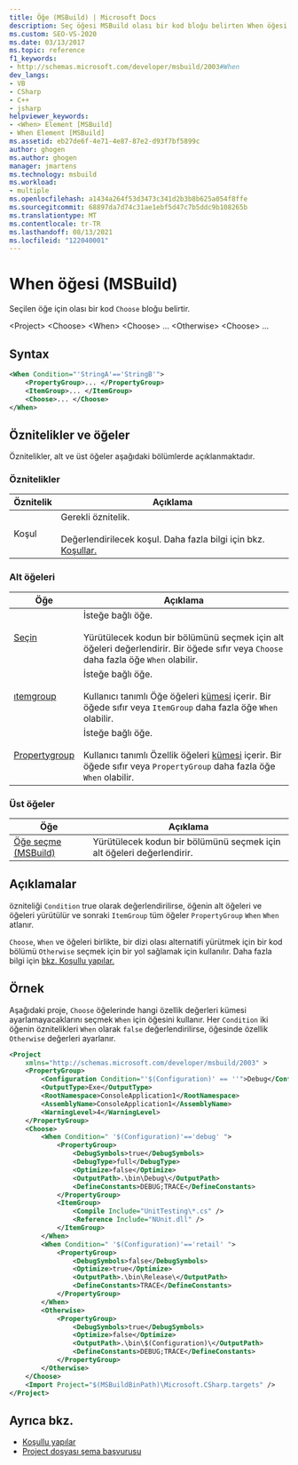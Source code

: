 ```yaml
---
title: Öğe (MSBuild) | Microsoft Docs
description: Seç öğesi MSBuild olası bir kod bloğu belirten When öğesi hakkında bilgi edinmek için.
ms.custom: SEO-VS-2020
ms.date: 03/13/2017
ms.topic: reference
f1_keywords:
- http://schemas.microsoft.com/developer/msbuild/2003#When
dev_langs:
- VB
- CSharp
- C++
- jsharp
helpviewer_keywords:
- <When> Element [MSBuild]
- When Element [MSBuild]
ms.assetid: eb27de6f-4e71-4e87-87e2-d93f7bf5899c
author: ghogen
ms.author: ghogen
manager: jmartens
ms.technology: msbuild
ms.workload:
- multiple
ms.openlocfilehash: a1434a264f53d3473c341d2b3b8b625a054f8ffe
ms.sourcegitcommit: 68897da7d74c31ae1ebf5d47c7b5ddc9b108265b
ms.translationtype: MT
ms.contentlocale: tr-TR
ms.lasthandoff: 08/13/2021
ms.locfileid: "122040001"
---
```

# <a name="when-element-msbuild"></a>When öğesi (MSBuild)

Seçilen öğe için olası bir kod `Choose` bloğu belirtir.

 \<Project> \<Choose>
 \<When>
 \<Choose>
... \<Otherwise>
 \<Choose>
...

## <a name="syntax"></a>Syntax

```xml
<When Condition="'StringA'=='StringB'">
    <PropertyGroup>... </PropertyGroup>
    <ItemGroup>... </ItemGroup>
    <Choose>... </Choose>
</When>
```

## <a name="attributes-and-elements"></a>Öznitelikler ve öğeler

 Öznitelikler, alt ve üst öğeler aşağıdaki bölümlerde açıklanmaktadır.

### <a name="attributes"></a>Öznitelikler

|Öznitelik|Açıklama|
|---------------|-----------------|
|Koşul|Gerekli öznitelik.<br /><br /> Değerlendirilecek koşul. Daha fazla bilgi için bkz. [Koşullar.](../msbuild/msbuild-conditions.md)|

### <a name="child-elements"></a>Alt öğeleri

|Öğe|Açıklama|
|-------------|-----------------|
|[Seçin](../msbuild/choose-element-msbuild.md)|İsteğe bağlı öğe.<br /><br /> Yürütülecek kodun bir bölümünü seçmek için alt öğeleri değerlendirir. Bir öğede sıfır veya `Choose` daha fazla öğe `When` olabilir.|
|[ıtemgroup](../msbuild/itemgroup-element-msbuild.md)|İsteğe bağlı öğe.<br /><br /> Kullanıcı tanımlı Öğe öğeleri [kümesi](../msbuild/item-element-msbuild.md) içerir. Bir öğede sıfır veya `ItemGroup` daha fazla öğe `When` olabilir.|
|[Propertygroup](../msbuild/propertygroup-element-msbuild.md)|İsteğe bağlı öğe.<br /><br /> Kullanıcı tanımlı Özellik öğeleri [kümesi](../msbuild/property-element-msbuild.md) içerir. Bir öğede sıfır veya `PropertyGroup` daha fazla öğe `When` olabilir.|

### <a name="parent-elements"></a>Üst öğeler

|Öğe|Açıklama|
|-------------|-----------------|
|[Öğe seçme (MSBuild)](../msbuild/choose-element-msbuild.md)|Yürütülecek kodun bir bölümünü seçmek için alt öğeleri değerlendirir.|

## <a name="remarks"></a>Açıklamalar

 özniteliği `Condition` true olarak değerlendirilirse, öğenin alt öğeleri ve öğeleri yürütülür ve sonraki `ItemGroup` tüm öğeler `PropertyGroup` `When` `When` atlanır.

 `Choose`, `When` ve öğeleri birlikte, bir dizi olası alternatifi yürütmek için bir kod bölümü `Otherwise` seçmek için bir yol sağlamak için kullanılır. Daha fazla bilgi için [bkz. Koşullu yapılar.](../msbuild/msbuild-conditional-constructs.md)

## <a name="example"></a>Örnek

 Aşağıdaki proje, `Choose` öğelerinde hangi özellik değerleri kümesi ayarlamayacaklarını seçmek `When` için öğesini kullanır. Her `Condition` iki öğenin öznitelikleri `When` olarak `false` değerlendirilirse, öğesinde özellik `Otherwise` değerleri ayarlanır.

```xml
<Project
    xmlns="http://schemas.microsoft.com/developer/msbuild/2003" >
    <PropertyGroup>
        <Configuration Condition="'$(Configuration)' == ''">Debug</Configuration>
        <OutputType>Exe</OutputType>
        <RootNamespace>ConsoleApplication1</RootNamespace>
        <AssemblyName>ConsoleApplication1</AssemblyName>
        <WarningLevel>4</WarningLevel>
    </PropertyGroup>
    <Choose>
        <When Condition=" '$(Configuration)'=='debug' ">
            <PropertyGroup>
                <DebugSymbols>true</DebugSymbols>
                <DebugType>full</DebugType>
                <Optimize>false</Optimize>
                <OutputPath>.\bin\Debug\</OutputPath>
                <DefineConstants>DEBUG;TRACE</DefineConstants>
            </PropertyGroup>
            <ItemGroup>
                <Compile Include="UnitTesting\*.cs" />
                <Reference Include="NUnit.dll" />
            </ItemGroup>
        </When>
        <When Condition=" '$(Configuration)'=='retail' ">
            <PropertyGroup>
                <DebugSymbols>false</DebugSymbols>
                <Optimize>true</Optimize>
                <OutputPath>.\bin\Release\</OutputPath>
                <DefineConstants>TRACE</DefineConstants>
            </PropertyGroup>
        </When>
        <Otherwise>
            <PropertyGroup>
                <DebugSymbols>true</DebugSymbols>
                <Optimize>false</Optimize>
                <OutputPath>.\bin\$(Configuration)\</OutputPath>
                <DefineConstants>DEBUG;TRACE</DefineConstants>
            </PropertyGroup>
        </Otherwise>
    </Choose>
    <Import Project="$(MSBuildBinPath)\Microsoft.CSharp.targets" />
</Project>
```

## <a name="see-also"></a>Ayrıca bkz.

- [Koşullu yapılar](../msbuild/msbuild-conditional-constructs.md)
- [Project dosyası şema başvurusu](../msbuild/msbuild-project-file-schema-reference.md)
